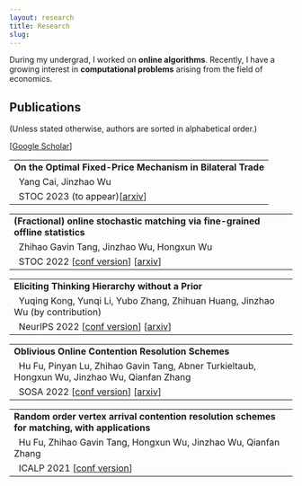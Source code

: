 ```yaml
---
layout: research
title: Research
slug: 
---
```

<p>
During my undergrad, I worked on <strong>online algorithms</strong>. Recently, I have a growing interest in <strong>computational problems</strong> arising from the field of economics.
</p>

## Publications
(Unless stated otherwise, authors are sorted in alphabetical order.)

<p>[<a href="https://scholar.google.com/citations?user=xuKGK8IAAAAJ">Google Scholar</a>]</p>

<!-- 
<table>
  <tr>
    <td><strong> Simultaneous Auctions are Approximately Revenue-Optimal for Subadditive Bidders</strong></td>
  </tr>
  <tr>
    <td>&nbsp; Yang Cai, Ziyun Chen, Jinzhao Wu</td>
  </tr>
  <tr>
  <td>&nbsp; Working Paper</td>
  </tr>
</table> -->

<table>
  <tr>
    <td><strong> On the Optimal Fixed-Price Mechanism in Bilateral Trade</strong></td>
  </tr>
  <tr>
    <td>&nbsp; Yang Cai, Jinzhao Wu</td>
  </tr>
  <tr>
  <td>&nbsp; STOC 2023 (to appear)[<a href="https://arxiv.org/pdf/2301.05167.pdf">arxiv</a>]</td>
  </tr>
</table>

<table>
  <tr>
    <td><strong>(Fractional) online stochastic matching via fine-grained offline statistics</strong></td>
  </tr>
  <tr>
    <td>&nbsp; Zhihao Gavin Tang, Jinzhao Wu, Hongxun Wu</td>
  </tr>
  <tr>
  <td>&nbsp; STOC 2022 [<a href="https://dl.acm.org/doi/pdf/10.1145/3519935.3519994">conf version</a>] [<a href="https://arxiv.org/pdf/2204.06851.pdf">arxiv</a>]</td>
  </tr>
</table>


<table>
  <tr>
    <td><strong>Eliciting Thinking Hierarchy without a Prior</strong></td>
  </tr>
  <tr>
    <td>&nbsp; Yuqing Kong, Yunqi Li, Yubo Zhang, Zhihuan Huang, Jinzhao Wu (by contribution)</td>
  </tr>
  <tr>
  <td>&nbsp; NeurIPS 2022 [<a href="https://proceedings.neurips.cc/paper_files/paper/2022/file/56d7585405a534b3af91905650ce7f9e-Paper-Conference.pdf">conf version</a>] [<a href="https://arxiv.org/pdf/2109.10619.pdf">arxiv</a>]</td>
  </tr>
</table>

<table>
  <tr>
    <td><strong>Oblivious Online Contention Resolution Schemes</strong></td>
  </tr>
  <tr>
    <td>&nbsp; Hu Fu, Pinyan Lu, Zhihao Gavin Tang, Abner Turkieltaub, Hongxun Wu, Jinzhao Wu, Qianfan Zhang</td>
  </tr>
  <tr>
  <td>&nbsp; SOSA 2022 [<a href="https://epubs.siam.org/doi/pdf/10.1137/1.9781611977066.20">conf version</a>] [<a href="https://arxiv.org/pdf/2111.10607.pdf">arxiv</a>]</td>
  </tr>
</table>

<table>
  <tr>
    <td><strong>Random order vertex arrival contention resolution schemes for matching, with applications</strong></td>
  </tr>
  <tr>
    <td>&nbsp; Hu Fu, Zhihao Gavin Tang, Hongxun Wu, Jinzhao Wu, Qianfan Zhang</td>
  </tr>
  <tr>
  <td>&nbsp; ICALP 2021 [<a href="https://drops.dagstuhl.de/opus/volltexte/2021/14137/pdf/LIPIcs-ICALP-2021-68.pdf">conf version</a>]</td>
  </tr>
</table>

<!-- </table> -->
